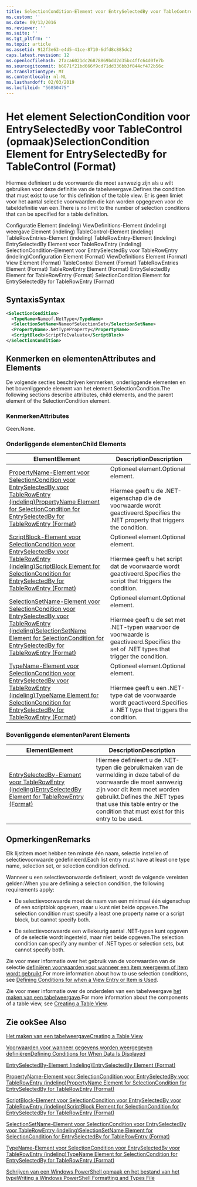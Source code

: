```yaml
---
title: SelectionCondition-Element voor EntrySelectedBy voor TableControl (indeling) | Microsoft Docs
ms.custom: ''
ms.date: 09/13/2016
ms.reviewer: ''
ms.suite: ''
ms.tgt_pltfrm: ''
ms.topic: article
ms.assetid: 912f3e63-e4d5-41ce-8710-6dfd8c885dc2
caps.latest.revision: 12
ms.openlocfilehash: 2faca6021dc26878869bdd2d35bc4ffc64d0fe7b
ms.sourcegitcommit: b6871f21bd666f9cd71dd336bb3f844cf472b56c
ms.translationtype: MT
ms.contentlocale: nl-NL
ms.lasthandoff: 02/03/2019
ms.locfileid: "56850475"
---
```

# <a name="selectioncondition-element-for-entryselectedby-for-tablecontrol-format"></a><span data-ttu-id="a3187-102">Het element SelectionCondition voor EntrySelectedBy voor TableControl (opmaak)</span><span class="sxs-lookup"><span data-stu-id="a3187-102">SelectionCondition Element for EntrySelectedBy for TableControl (Format)</span></span>

<span data-ttu-id="a3187-103">Hiermee definieert u de voorwaarde die moet aanwezig zijn als u wilt gebruiken voor deze definitie van de tabelweergave.</span><span class="sxs-lookup"><span data-stu-id="a3187-103">Defines the condition that must exist to use for this definition of the table view.</span></span> <span data-ttu-id="a3187-104">Er is geen limiet voor het aantal selectie voorwaarden die kan worden opgegeven voor de tabeldefinitie van een.</span><span class="sxs-lookup"><span data-stu-id="a3187-104">There is no limit to the number of selection conditions that can be specified for a table definition.</span></span>

<span data-ttu-id="a3187-105">Configuratie Element (indeling) ViewDefinitions-Element (indeling) weergave Element (indeling) TableControl-Element (indeling) TableRowEntries-Element (indeling) TableRowEntry-Element (indeling) EntrySelectedBy Element voor TableRowEntry (indeling) SelectionCondition-Element voor EntrySelectedBy voor TableRowEntry (indeling)</span><span class="sxs-lookup"><span data-stu-id="a3187-105">Configuration Element (Format) ViewDefinitions Element (Format) View Element (Format) TableControl Element (Format) TableRowEntries Element (Format) TableRowEntry Element (Format) EntrySelectedBy Element for TableRowEntry (Format) SelectionCondition Element for EntrySelectedBy for TableRowEntry (Format)</span></span>

## <a name="syntax"></a><span data-ttu-id="a3187-106">Syntaxis</span><span class="sxs-lookup"><span data-stu-id="a3187-106">Syntax</span></span>

```xml
<SelectionCondition>
  <TypeName>Nameof.NetType</TypeName>
  <SelectionSetName>NameofSelectionSet</SelectionSetName>
  <PropertyName>.NetTypeProperty</PropertyName>
  <ScriptBlock>ScriptToEvaluate</ScriptBlock>
</SelectionCondition>
```

## <a name="attributes-and-elements"></a><span data-ttu-id="a3187-107">Kenmerken en elementen</span><span class="sxs-lookup"><span data-stu-id="a3187-107">Attributes and Elements</span></span>

<span data-ttu-id="a3187-108">De volgende secties beschrijven kenmerken, onderliggende elementen en het bovenliggende element van het element SelectionCondition.</span><span class="sxs-lookup"><span data-stu-id="a3187-108">The following sections describe attributes, child elements, and the parent element of the SelectionCondition element.</span></span>

### <a name="attributes"></a><span data-ttu-id="a3187-109">Kenmerken</span><span class="sxs-lookup"><span data-stu-id="a3187-109">Attributes</span></span>

<span data-ttu-id="a3187-110">Geen.</span><span class="sxs-lookup"><span data-stu-id="a3187-110">None.</span></span>

### <a name="child-elements"></a><span data-ttu-id="a3187-111">Onderliggende elementen</span><span class="sxs-lookup"><span data-stu-id="a3187-111">Child Elements</span></span>

|<span data-ttu-id="a3187-112">Element</span><span class="sxs-lookup"><span data-stu-id="a3187-112">Element</span></span>|<span data-ttu-id="a3187-113">Description</span><span class="sxs-lookup"><span data-stu-id="a3187-113">Description</span></span>|
|-------------|-----------------|
|[<span data-ttu-id="a3187-114">PropertyName-Element voor SelectionCondition voor EntrySelectedBy voor TableRowEntry (indeling)</span><span class="sxs-lookup"><span data-stu-id="a3187-114">PropertyName Element for SelectionCondition for EntrySelectedBy for TableRowEntry (Format)</span></span>](./propertyname-element-for-selectioncondition-for-entryselectedby-for-tablerowentry-format.md)|<span data-ttu-id="a3187-115">Optioneel element.</span><span class="sxs-lookup"><span data-stu-id="a3187-115">Optional element.</span></span><br /><br /> <span data-ttu-id="a3187-116">Hiermee geeft u de .NET-eigenschap die de voorwaarde wordt geactiveerd.</span><span class="sxs-lookup"><span data-stu-id="a3187-116">Specifies the .NET property that triggers the condition.</span></span>|
|[<span data-ttu-id="a3187-117">ScriptBlock-Element voor SelectionCondition voor EntrySelectedBy voor TableRowEntry (indeling)</span><span class="sxs-lookup"><span data-stu-id="a3187-117">ScriptBlock Element for SelectionCondition for EntrySelectedBy for TableRowEntry (Format)</span></span>](./scriptblock-element-for-selectioncondition-for-entryselectedby-for-tablecontrol-format.md)|<span data-ttu-id="a3187-118">Optioneel element.</span><span class="sxs-lookup"><span data-stu-id="a3187-118">Optional element.</span></span><br /><br /> <span data-ttu-id="a3187-119">Hiermee geeft u het script dat de voorwaarde wordt geactiveerd.</span><span class="sxs-lookup"><span data-stu-id="a3187-119">Specifies the script that triggers the condition.</span></span>|
|[<span data-ttu-id="a3187-120">SelectionSetName-Element voor SelectionCondition voor EntrySelectedBy voor TableRowEntry (indeling)</span><span class="sxs-lookup"><span data-stu-id="a3187-120">SelectionSetName Element for SelectionCondition for EntrySelectedBy for TableRowEntry (Format)</span></span>](./selectionsetname-element-for-selectioncondition-for-entryselectedby-for-tablecontrol-format.md)|<span data-ttu-id="a3187-121">Optioneel element.</span><span class="sxs-lookup"><span data-stu-id="a3187-121">Optional element.</span></span><br /><br /> <span data-ttu-id="a3187-122">Hiermee geeft u de set met .NET-typen waarvoor de voorwaarde is geactiveerd.</span><span class="sxs-lookup"><span data-stu-id="a3187-122">Specifies the set of .NET types that trigger the condition.</span></span>|
|[<span data-ttu-id="a3187-123">TypeName-Element voor SelectionCondition voor EntrySelectedBy voor TableRowEntry (indeling)</span><span class="sxs-lookup"><span data-stu-id="a3187-123">TypeName Element for SelectionCondition for EntrySelectedBy for TableRowEntry (Format)</span></span>](./typename-element-for-selectioncondition-for-entryselectedby-for-tablecontrol-format.md)|<span data-ttu-id="a3187-124">Optioneel element.</span><span class="sxs-lookup"><span data-stu-id="a3187-124">Optional element.</span></span><br /><br /> <span data-ttu-id="a3187-125">Hiermee geeft u een .NET-type dat de voorwaarde wordt geactiveerd.</span><span class="sxs-lookup"><span data-stu-id="a3187-125">Specifies a .NET type that triggers the condition.</span></span>|

### <a name="parent-elements"></a><span data-ttu-id="a3187-126">Bovenliggende elementen</span><span class="sxs-lookup"><span data-stu-id="a3187-126">Parent Elements</span></span>

|<span data-ttu-id="a3187-127">Element</span><span class="sxs-lookup"><span data-stu-id="a3187-127">Element</span></span>|<span data-ttu-id="a3187-128">Description</span><span class="sxs-lookup"><span data-stu-id="a3187-128">Description</span></span>|
|-------------|-----------------|
|[<span data-ttu-id="a3187-129">EntrySelectedBy-Element voor TableRowEntry (indeling)</span><span class="sxs-lookup"><span data-stu-id="a3187-129">EntrySelectedBy Element for TableRowEntry (Format)</span></span>](./entryselectedby-element-for-tablerowentry-for-tablecontrol-format.md)|<span data-ttu-id="a3187-130">Hiermee definieert u de .NET-typen die gebruikmaken van de vermelding in deze tabel of de voorwaarde die moet aanwezig zijn voor dit item moet worden gebruikt.</span><span class="sxs-lookup"><span data-stu-id="a3187-130">Defines the .NET types that use this table entry or the condition that must exist for this entry to be used.</span></span>|

## <a name="remarks"></a><span data-ttu-id="a3187-131">Opmerkingen</span><span class="sxs-lookup"><span data-stu-id="a3187-131">Remarks</span></span>

<span data-ttu-id="a3187-132">Elk lijstitem moet hebben ten minste één naam, selectie instellen of selectievoorwaarde gedefinieerd.</span><span class="sxs-lookup"><span data-stu-id="a3187-132">Each list entry must have at least one type name, selection set, or selection condition defined.</span></span>

<span data-ttu-id="a3187-133">Wanneer u een selectievoorwaarde definieert, wordt de volgende vereisten gelden:</span><span class="sxs-lookup"><span data-stu-id="a3187-133">When you are defining a selection condition, the following requirements apply:</span></span>

- <span data-ttu-id="a3187-134">De selectievoorwaarde moet de naam van een minimaal één eigenschap of een scriptblok opgeven, maar u kunt niet beide opgeven.</span><span class="sxs-lookup"><span data-stu-id="a3187-134">The selection condition must specify a least one property name or a script block, but cannot specify both.</span></span>

- <span data-ttu-id="a3187-135">De selectievoorwaarde een willekeurig aantal .NET-typen kunt opgeven of de selectie wordt ingesteld, maar niet beide opgeven.</span><span class="sxs-lookup"><span data-stu-id="a3187-135">The selection condition can specify any number of .NET types or selection sets, but cannot specify both.</span></span>

<span data-ttu-id="a3187-136">Zie voor meer informatie over het gebruik van de voorwaarden van de selectie [definiëren voorwaarden voor wanneer een item weergeven of Item wordt gebruikt](./defining-conditions-for-displaying-data.md).</span><span class="sxs-lookup"><span data-stu-id="a3187-136">For more information about how to use selection conditions, see [Defining Conditions for when a View Entry or Item is Used](./defining-conditions-for-displaying-data.md).</span></span>

<span data-ttu-id="a3187-137">Zie voor meer informatie over de onderdelen van een tabelweergave [het maken van een tabelweergave](./creating-a-table-view.md).</span><span class="sxs-lookup"><span data-stu-id="a3187-137">For more information about the components of a table view, see [Creating a Table View](./creating-a-table-view.md).</span></span>

## <a name="see-also"></a><span data-ttu-id="a3187-138">Zie ook</span><span class="sxs-lookup"><span data-stu-id="a3187-138">See Also</span></span>

[<span data-ttu-id="a3187-139">Het maken van een tabelweergave</span><span class="sxs-lookup"><span data-stu-id="a3187-139">Creating a Table View</span></span>](./creating-a-table-view.md)

[<span data-ttu-id="a3187-140">Voorwaarden voor wanneer gegevens worden weergegeven definiëren</span><span class="sxs-lookup"><span data-stu-id="a3187-140">Defining Conditions for When Data Is Displayed</span></span>](./defining-conditions-for-displaying-data.md)

[<span data-ttu-id="a3187-141">EntrySelectedBy-Element (indeling)</span><span class="sxs-lookup"><span data-stu-id="a3187-141">EntrySelectedBy Element (Format)</span></span>](./entryselectedby-element-for-tablerowentry-for-tablecontrol-format.md)

[<span data-ttu-id="a3187-142">PropertyName-Element voor SelectionCondition voor EntrySelectedBy voor TableRowEntry (indeling)</span><span class="sxs-lookup"><span data-stu-id="a3187-142">PropertyName Element for SelectionCondition for EntrySelectedBy for TableRowEntry (Format)</span></span>](./propertyname-element-for-selectioncondition-for-entryselectedby-for-tablerowentry-format.md)

[<span data-ttu-id="a3187-143">ScriptBlock-Element voor SelectionCondition voor EntrySelectedBy voor TableRowEntry (indeling)</span><span class="sxs-lookup"><span data-stu-id="a3187-143">ScriptBlock Element for SelectionCondition for EntrySelectedBy for TableRowEntry (Format)</span></span>](./scriptblock-element-for-selectioncondition-for-entryselectedby-for-tablecontrol-format.md)

[<span data-ttu-id="a3187-144">SelectionSetName-Element voor SelectionCondition voor EntrySelectedBy voor TableRowEntry (indeling)</span><span class="sxs-lookup"><span data-stu-id="a3187-144">SelectionSetName Element for SelectionCondition for EntrySelectedBy for TableRowEntry (Format)</span></span>](./selectionsetname-element-for-selectioncondition-for-entryselectedby-for-tablecontrol-format.md)

[<span data-ttu-id="a3187-145">TypeName-Element voor SelectionCondition voor EntrySelectedBy voor TableRowEntry (indeling)</span><span class="sxs-lookup"><span data-stu-id="a3187-145">TypeName Element for SelectionCondition for EntrySelectedBy for TableRowEntry (Format)</span></span>](./typename-element-for-selectioncondition-for-entryselectedby-for-tablecontrol-format.md)

[<span data-ttu-id="a3187-146">Schrijven van een Windows PowerShell opmaak en het bestand van het type</span><span class="sxs-lookup"><span data-stu-id="a3187-146">Writing a Windows PowerShell Formatting and Types File</span></span>](./writing-a-powershell-formatting-file.md)
